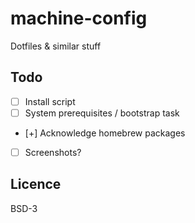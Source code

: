 # machine-config

Dotfiles & similar stuff

## Todo

- [ ] Install script
- [ ] System prerequisites / bootstrap task
- [+] Acknowledge homebrew packages
- [ ] Screenshots?

## Licence
BSD-3
